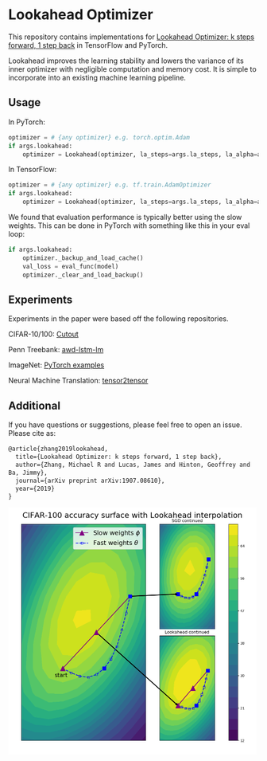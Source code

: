 
# Lookahead Optimizer

This repository contains implementations for [Lookahead Optimizer: k steps forward, 1 step back](https://arxiv.org/abs/1907.08610) in TensorFlow and PyTorch.

Lookahead improves the learning stability and lowers the variance of its inner optimizer with negligible computation and memory cost. It is simple to incorporate into an existing machine learning pipeline.

## Usage

In PyTorch:
```python
optimizer = # {any optimizer} e.g. torch.optim.Adam
if args.lookahead:
    optimizer = Lookahead(optimizer, la_steps=args.la_steps, la_alpha=args.la_alpha)
```

In TensorFlow:
```python
optimizer = # {any optimizer} e.g. tf.train.AdamOptimizer
if args.lookahead:
    optimizer = Lookahead(optimizer, la_steps=args.la_steps, la_alpha=args.la_alpha)
```

We found that evaluation performance is typically better using the slow weights.
This can be done in PyTorch with something like this in your eval loop:
```python
if args.lookahead:
    optimizer._backup_and_load_cache()
    val_loss = eval_func(model)
    optimizer._clear_and_load_backup()
```

## Experiments

Experiments in the paper were based off the following repositories.

CIFAR-10/100: [Cutout](https://github.com/uoguelph-mlrg/Cutout)

Penn Treebank: [awd-lstm-lm](https://github.com/salesforce/awd-lstm-lm)

ImageNet: [PyTorch examples](https://github.com/pytorch/examples/tree/master/imagenet)

Neural Machine Translation: [tensor2tensor](https://github.com/tensorflow/tensor2tensor)

## Additional

If you have questions or suggestions, please feel free to open an issue. Please cite as:

```
@article{zhang2019lookahead,
  title={Lookahead Optimizer: k steps forward, 1 step back},
  author={Zhang, Michael R and Lucas, James and Hinton, Geoffrey and Ba, Jimmy},
  journal={arXiv preprint arXiv:1907.08610},
  year={2019}
}
```

<img src="figs/accuracy_surface.png" width="500"> 

